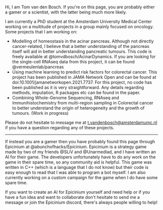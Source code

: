 Hi, I am Tom van den Bosch. If you're on this page, you are probably either a gamer or a scientist, with the latter being much more likely.

I am currently a PhD student at the Amsterdam University Medical Center working on a multitude of projects in a group mainly focused on oncology. Some projects that I am working on:
 - Modelling of homeostasis in the acinar pancreas. Although not directly cancer-related, I believe that a better understanding of the pancreas itself will aid in better understanding pancreatic tumours. This code is freely available at @tomvdbosch/AcinarDynamics. If you are looking for the single-cell RNAseq data from this project, it can be found @vermeulenlab/pancreas
 - Using machine learning to predict risk factors for colorectal cancer. This project has been published in JAMA Network Open and can be found at doi:10.1001/jamanetworkopen.2021.7737. For this project, no code has been published as it is very straightforward. Any details regarding methods, imputation, R packages etc can be found in the paper.
 - Combining Whole-Genome Sequencing, RNAseq and Immunihistochemistry from multi-region sampling in Colorectal cancer to better understand the origin of heterogeneity and the growth of tumours. (Work in progress)
 
Please do not hesitate to message me at t.vandenbosch@amsterdamumc.nl if you have a question regarding any of these projects.
 
 
 ------------------------------------------------------------------------
 

If instead you are a gamer then you have probably found this page through Epicinium at @abunchofhacks/Epicinium. Epicinium is a strategy game made by two of my friends @SLiV and @Unarmedlad, and I have written an AI for their game. The developers unfortunately have to do any work on the game in their spare time, so any community aid is helpful. This game was written in C++ (which is a language that I do not know) but their code is easy enough to read that I was able to program a bot myself. I am also currently working on a custom campaign for the game when I do have some spare time. 

If you want to create an AI for Epicinium yourself and need help or if you have a fun idea and want to collaborate don't hesitate to send me a message or join the Epicinium discord, there's always people willing to help!
